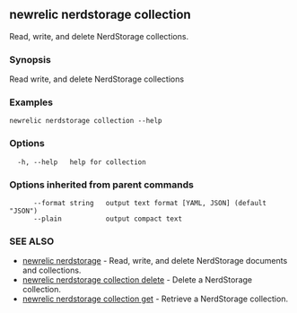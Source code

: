 ## newrelic nerdstorage collection

Read, write, and delete NerdStorage collections.

### Synopsis

Read write, and delete NerdStorage collections

### Examples

```
newrelic nerdstorage collection --help
```

### Options

```
  -h, --help   help for collection
```

### Options inherited from parent commands

```
      --format string   output text format [YAML, JSON] (default "JSON")
      --plain           output compact text
```

### SEE ALSO

* [newrelic nerdstorage](newrelic_nerdstorage.md)	 - Read, write, and delete NerdStorage documents and collections.
* [newrelic nerdstorage collection delete](newrelic_nerdstorage_collection_delete.md)	 - Delete a NerdStorage collection.
* [newrelic nerdstorage collection get](newrelic_nerdstorage_collection_get.md)	 - Retrieve a NerdStorage collection.

